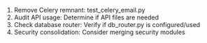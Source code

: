 1. Remove Celery remnant: test_celery_email.py
2. Audit API usage: Determine if API files are needed
3. Check database router: Verify if db_router.py is configured/used
4. Security consolidation: Consider merging security modules